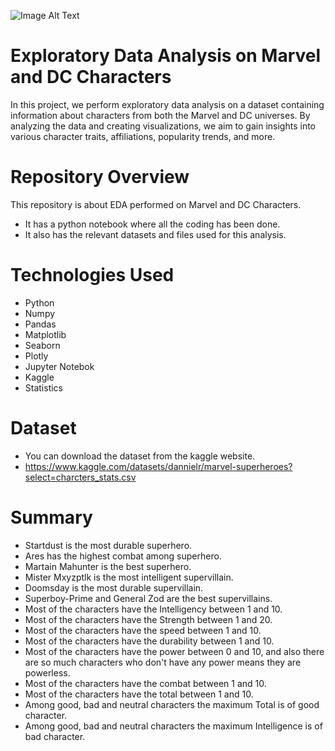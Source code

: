 ![Image Alt Text](https://github.com/GayasuddinMohd/Exploratory-Data-Analysis-on-Marvel-and-DC-Characters/blob/main/marvel-and-dc-image.jpg?raw=true)

# Exploratory Data Analysis on Marvel and DC Characters
In this project, we perform exploratory data analysis on a dataset containing information about characters from both the Marvel and DC universes. By analyzing the data and creating visualizations, we aim to gain insights into various character traits, affiliations, popularity trends, and more.

# Repository Overview
This repository is about EDA performed on Marvel and DC Characters.
   - It has a python notebook where all the coding has been done.
   - It also has the relevant datasets and files used for this analysis.
     
# Technologies Used
* Python
* Numpy
* Pandas
* Matplotlib
* Seaborn
* Plotly
* Jupyter Notebok
* Kaggle
* Statistics

# Dataset
* You can download the dataset from the kaggle website.
* https://www.kaggle.com/datasets/dannielr/marvel-superheroes?select=charcters_stats.csv

# Summary
* Startdust is the most durable superhero.
* Ares has the highest combat among superhero.
* Martain Mahunter is the best superhero.
* Mister Mxyzptlk is the most intelligent supervillain.
* Doomsday is the most durable supervillain.
* Superboy-Prime and General Zod are the best supervillains.
* Most of the characters have the Intelligency between 1 and 10.
* Most of the characters have the Strength between 1 and 20.
* Most of the characters have the speed between 1 and 10.
* Most of the characters have the durability between 1 and 10.
* Most of the characters have the power between 0 and 10, and also there are so much characters who don't have any power means they are powerless.
* Most of the characters have the combat between 1 and 10.
* Most of the characters have the total between 1 and 10.
* Among good, bad and neutral characters the maximum Total is of good character.
* Among good, bad and neutral characters the maximum Intelligence is of bad character.
